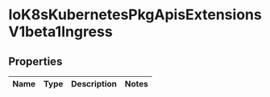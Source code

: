 
# IoK8sKubernetesPkgApisExtensionsV1beta1Ingress

## Properties
Name | Type | Description | Notes
------------ | ------------- | ------------- | -------------



